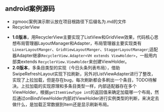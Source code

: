 ## android案例源码
- zgmooc案例演示默认放在项目根路径下后缀名为.md的文件
- RecyclerView 
 + **1.0版本**，用RecyclerView主要实现了ListView和GridView效果，代码核心思想布局管理器LayoutManager和Adapter，布局管理器主要实现类有`LinearLayoutManger`、`GridViewLayoutManger`、`StaggerLayoutManager`;适配器Adapter继承`RecyclerView.Adapter<VH extends ViewHolder>`，一般用内部类extends `RecyclerView.ViewHolder`来创建ViewHolder。  
 + **2.0版本**，多条目类型的实现（今日头条列表布局），借助SwipeRefreshLayout实现下拉刷新，另外对ListViewAdapter进行了整改，实现了上拉加载，但是存在bug，每次刷新都会多刷出一个条目，TODO待解决。上拉加载的实现原理和多条目类型一样，内部适配器存在多个ViewHolder，根据`getItemViewType int`的返回值来确定加载哪一个布局，然后通过onBindViewHolder内部对ViewHolder进行实例类型的判断，来决定去做什么，是加载正常数据到Item还是显示刷新布局。